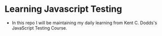 # Learning Javascript Testing

- In this repo I will be maintaining my daily learning from Kent C. Dodds's JavaScript Testing Course.
